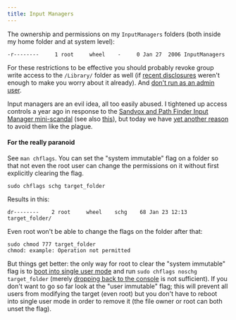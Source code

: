 ```yaml
---
title: Input Managers
---
```


The ownership and permissions on my `InputManagers` folders (both inside my home folder and at system level):

    -r--------     1 root     wheel    -     0 Jan 27  2006 InputManagers

For these restrictions to be effective you should probably revoke group write access to the `/Library/` folder as well (if [recent disclosures](http://www.wincent.com/a/about/wincent/weblog/archives/apple/moab/) weren't enough to make you worry about it already). And [don't run as an admin user](http://www.wincent.com/a/about/wincent/weblog/archives/2006/09/dont_run_mac_os.php).

Input managers are an evil idea, all too easily abused. I tightened up access controls a year ago in response to the [Sandvox and Path Finder Input Manager mini-scandal](http://daringfireball.net/2006/01/smart_crash_reports) (see also [this](http://www.friday.com/bbum/2006/01/20/sandvox-hidden-feature/)), but today we have [yet another reason](http://applefun.blogspot.com/2007/01/moab-22-01-2007-apple.html) to avoid them like the plague.

#### For the really paranoid

See `man chflags`. You can set the "system immutable" flag on a folder so that not even the root user can change the permissions on it without first explicitly clearing the flag.

    sudo chflags schg target_folder

Results in this:

    dr--------    2 root     wheel    schg    68 Jan 23 12:13 target_folder/

Even root won't be able to change the flags on the folder after that:

    sudo chmod 777 target_folder
    chmod: example: Operation not permitted

But things get better: the only way for root to clear the "system immutable" flag is to [boot into single user mode](http://www.wincent.com/knowledge-base/Booting_into_single_user_mode) and run `sudo chflags noschg target_folder` (merely [dropping back to the console](http://www.wincent.com/knowledge-base/Dropping_back_to_the_console) is not sufficient). If you don't want to go so far look at the "user immutable" flag; this will prevent all users from modifying the target (even root) but you don't have to reboot into single user mode in order to remove it (the file owner or root can both unset the flag).
